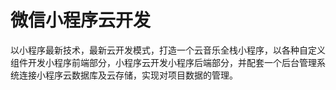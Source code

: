 # 微信小程序云开发

以小程序最新技术，最新云开发模式，打造一个云音乐全栈小程序，以各种自定义组件开发小程序前端部分，小程序云开发小程序后端部分，并配套一个后台管理系统连接小程序云数据库及云存储，实现对项目数据的管理。





